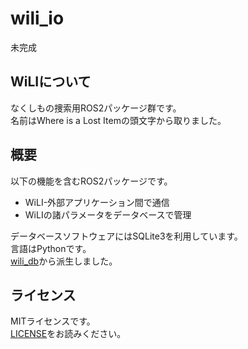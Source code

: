 # wili_io

未完成

## WiLIについて
なくしもの捜索用ROS2パッケージ群です。<br>
名前はWhere is a Lost Itemの頭文字から取りました。

## 概要
以下の機能を含むROS2パッケージです。
- WiLI-外部アプリケーション間で通信
- WiLIの諸パラメータをデータベースで管理

データベースソフトウェアにはSQLite3を利用しています。<br>
言語はPythonです。<br>
[wili_db](http://gihub.com/MaruKazeMaru/wili_db)から派生しました。

## ライセンス
MITライセンスです。<br>
[LICENSE](LICENSE)をお読みください。
